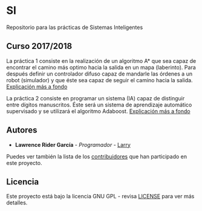 # SI

Repositorio para las prácticas de Sistemas Inteligentes

## Curso 2017/2018

La práctica 1 consiste en la realización de un algoritmo A* que sea capaz de encontrar el camino más optimo hacia la salida en un mapa (laberinto). Para después definir un controlador difuso capaz de mandarle las órdenes a un robot (simulador) y que éste sea capaz de seguir el camino hacia la salida. [Explicación más a fondo](Practica1.pdf)

La práctica 2 consiste en programar un sistema (IA) capaz de distinguir entre dígitos manuscritos. Éste será un sistema de aprendizaje automático supervisado y se utilizará el algoritmo Adaboost. [Explicación más a fondo](Practica2.pdf)

## Autores

* **Lawrence Rider García** - *Programador* - [Larry](http://www.larryrider.es)

Puedes ver también la lista de los [contribuidores](https://github.com/larryrider/SI/contributors) que han participado en este proyecto.

## Licencia

Este proyecto está bajo la licencia GNU GPL - revisa [LICENSE](LICENSE) para ver más detalles.
